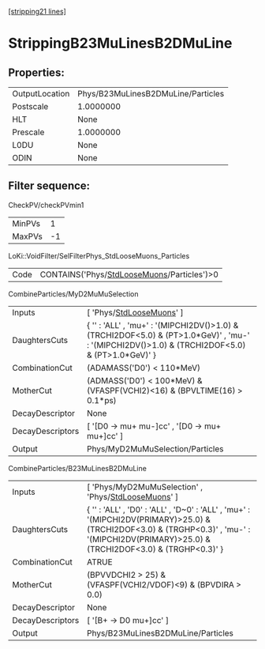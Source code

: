 [[stripping21 lines]](./stripping21-index)

# StrippingB23MuLinesB2DMuLine

## Properties:

|                |                                    |
|----------------|------------------------------------|
| OutputLocation | Phys/B23MuLinesB2DMuLine/Particles |
| Postscale      | 1.0000000                          |
| HLT            | None                               |
| Prescale       | 1.0000000                          |
| L0DU           | None                               |
| ODIN           | None                               |

## Filter sequence:

CheckPV/checkPVmin1

|        |     |
|--------|-----|
| MinPVs | 1   |
| MaxPVs | -1  |

LoKi::VoidFilter/SelFilterPhys_StdLooseMuons_Particles

|      |                                                                                            |
|------|--------------------------------------------------------------------------------------------|
| Code | CONTAINS('Phys/[StdLooseMuons](./stripping21-commonparticles-stdloosemuons)/Particles')\>0 |

CombineParticles/MyD2MuMuSelection

|                  |                                                                                                                                                      |
|------------------|------------------------------------------------------------------------------------------------------------------------------------------------------|
| Inputs           | [ 'Phys/[StdLooseMuons](./stripping21-commonparticles-stdloosemuons)' ]                                                                            |
| DaughtersCuts    | { '' : 'ALL' , 'mu+' : '(MIPCHI2DV()\>1.0) & (TRCHI2DOF\<5.0) & (PT\>1.0\*GeV)' , 'mu-' : '(MIPCHI2DV()\>1.0) & (TRCHI2DOF\<5.0) & (PT\>1.0\*GeV)' } |
| CombinationCut   | (ADAMASS('D0') \< 110\*MeV)                                                                                                                          |
| MotherCut        | (ADMASS('D0') \< 100\*MeV) & (VFASPF(VCHI2)\<16) & (BPVLTIME(16) \> 0.1\*ps)                                                                         |
| DecayDescriptor  | None                                                                                                                                                 |
| DecayDescriptors | [ '[D0 -\> mu+ mu-]cc' , '[D0 -\> mu+ mu+]cc' ]                                                                                                |
| Output           | Phys/MyD2MuMuSelection/Particles                                                                                                                     |

CombineParticles/B23MuLinesB2DMuLine

|                  |                                                                                                                                                                                                 |
|------------------|-------------------------------------------------------------------------------------------------------------------------------------------------------------------------------------------------|
| Inputs           | [ 'Phys/MyD2MuMuSelection' , 'Phys/[StdLooseMuons](./stripping21-commonparticles-stdloosemuons)' ]                                                                                            |
| DaughtersCuts    | { '' : 'ALL' , 'D0' : 'ALL' , 'D~0' : 'ALL' , 'mu+' : '(MIPCHI2DV(PRIMARY)\>25.0) & (TRCHI2DOF\<3.0) & (TRGHP\<0.3)' , 'mu-' : '(MIPCHI2DV(PRIMARY)\>25.0) & (TRCHI2DOF\<3.0) & (TRGHP\<0.3)' } |
| CombinationCut   | ATRUE                                                                                                                                                                                           |
| MotherCut        | (BPVVDCHI2 \> 25) & (VFASPF(VCHI2/VDOF)\<9) & (BPVDIRA \> 0.0)                                                                                                                                  |
| DecayDescriptor  | None                                                                                                                                                                                            |
| DecayDescriptors | [ '[B+ -\> D0 mu+]cc' ]                                                                                                                                                                     |
| Output           | Phys/B23MuLinesB2DMuLine/Particles                                                                                                                                                              |
